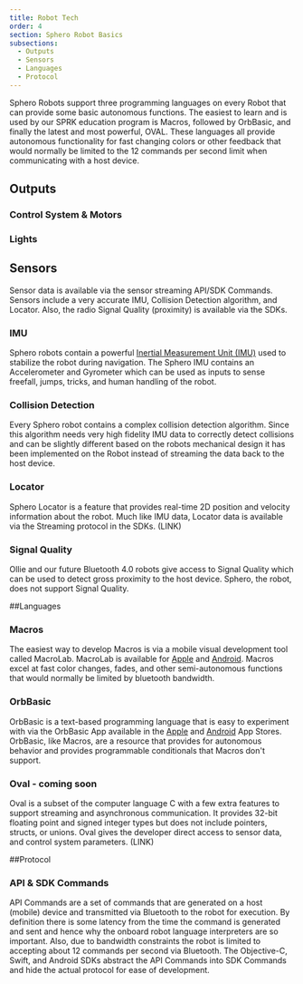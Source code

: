 ```yaml
---
title: Robot Tech
order: 4
section: Sphero Robot Basics
subsections:
  - Outputs
  - Sensors
  - Languages
  - Protocol
---
```


Sphero Robots support three programming languages on every Robot that can provide some basic autonomous functions. The easiest to learn and is used by our SPRK education program is Macros, followed by OrbBasic, and finally the latest and most powerful, OVAL.  These languages all provide autonomous functionality for fast changing colors or other feedback that would normally be limited to the 12 commands per second limit when communicating with a host device.

## Outputs

### Control System & Motors

### Lights

## Sensors
Sensor data is available via the sensor streaming API/SDK Commands.  Sensors include a very accurate IMU, Collision Detection algorithm, and Locator.  Also, the radio Signal Quality (proximity) is available via the SDKs.

### IMU
Sphero robots contain a powerful  [Inertial Measurement Unit (IMU)](http://en.wikipedia.org/wiki/Inertial_measurement_unit) used to stabilize the robot during navigation.  The Sphero IMU contains an Accelerometer and Gyrometer which can be used as inputs to sense freefall, jumps, tricks, and human handling of the robot.  

### Collision Detection
Every Sphero robot contains a complex collision detection algorithm.  Since this algorithm needs very high fidelity IMU data to correctly detect collisions and can be slightly different based on the robots mechanical design it has been implemented on the Robot instead of streaming the data back to the host device.

### Locator
Sphero Locator is a feature that provides real-time 2D position and velocity information about the robot.  Much like IMU data, Locator data is available via the Streaming protocol in the SDKs.  (LINK)


### Signal Quality
Ollie and our future Bluetooth 4.0 robots give access to Signal Quality which can be used to detect gross proximity to the host device.  Sphero, the robot, does not support Signal Quality.

##Languages
### Macros
The easiest way to develop Macros is via a mobile visual development tool called MacroLab.  MacroLab is available for [Apple](https://itunes.apple.com/us/app/sphero-macrolab/id519917219?mt=8) and [Android](https://play.google.com/store/apps/details?id=com.orbotix.macrolab&hl=en).  Macros excel at fast color changes, fades, and other semi-autonomous functions that would normally be limited by bluetooth bandwidth.

### OrbBasic
OrbBasic is a text-based programming language that is easy to experiment with via the OrbBasic App available in the [Apple](https://itunes.apple.com/us/app/orbbasic-for-sphero/id647306205?mt=8) and [Android](https://play.google.com/store/apps/details?id=com.orbotix.orbbasic&hl=en) App Stores.  OrbBasic, like Macros, are a resource that provides for autonomous behavior and provides programmable conditionals that Macros don't support.

### Oval - coming soon
Oval is a subset of the computer language C with a few extra features to support streaming and asynchronous communication. It provides 32-bit floating point and signed integer types but does not include pointers, structs, or unions.  Oval gives the developer direct access to sensor data, and control system parameters.  (LINK)

##Protocol
### API & SDK Commands
API Commands are a set of commands that are generated on a host (mobile) device and transmitted via Bluetooth to the robot for execution.  By definition there is some latency from the time the command is generated and sent and hence why the onboard robot language interpreters are so important.  Also, due to bandwidth constraints the robot is limited to accepting about 12 commands per second via Bluetooth.  The Objective-C, Swift, and Android SDKs abstract the API Commands into SDK Commands and hide the actual protocol for ease of development.



